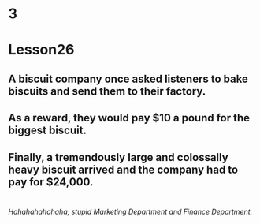 # 3
# Lesson26
## A biscuit company once asked listeners to bake biscuits and send them to their factory.
## As a reward, they would pay $10 a pound for the biggest biscuit.
## Finally, a tremendously large and colossally heavy biscuit arrived and the company had to pay for $24,000.
# 
# 
# 
# 
# 
# 
# 
# 
# 
# 
# 
# 
# 
# 
# 
# 
# 
# 
# 
# 
# 
# 
# 
# 
# 
# 
# 
# 
# 
# 
# 
# 
# 
# 
###### Hahahahahahaha, *stupid Marketing Department and Finance Department*.